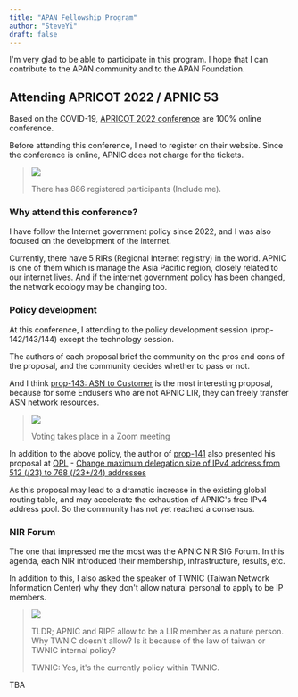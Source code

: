 ```yaml
---
title: "APAN Fellowship Program"
author: "SteveYi"
draft: false
---
```


I'm very glad to be able to participate in this program. I hope that I can contribute to the APAN community and to the APAN Foundation.

## Attending APRICOT 2022 / APNIC 53

Based on the COVID-19, [APRICOT 2022 conference](https://2022.apricot.net/) are 100% online conference.

Before attending this conference, I need to register on their website. Since the conference is online, APNIC does not charge for the tickets.

> ![](https://i.imgur.com/GSIy8Cc.png)
>
> There has 886 registered participants (Include me). 

### Why attend this conference?

I have follow the Internet government policy since 2022, and I was also focused on the development of the internet.

Currently, there have 5 RIRs (Regional Internet registry) in the world. APNIC is one of them which is manage the Asia Pacific region, closely related to our internet lives. And if the internet government policy has been changed, the network ecology may be changing too.

### Policy development

At this conference, I attending to the policy development session (prop-142/143/144) except the technology session.

The authors of each proposal brief the community on the pros and cons of the proposal, and the community decides whether to pass or not.

And I think [prop-143: ASN to Customer](https://www.apnic.net/community/policy/proposals/prop-143/) is the most interesting proposal, because for some Endusers who are not APNIC LIR, they can freely transfer ASN network resources.

> ![](https://i.imgur.com/v1SvIMV.png)
>
> Voting takes place in a Zoom meeting

In addition to the above policy, the author of [prop-141](https://www.apnic.net/community/policy/proposals/prop-141/) also presented his proposal at [OPL](https://conference.apnic.net/53/program/schedule-conference/#/day/10/open-policy-meeting-1-policy-sig) - [Change maximum delegation size of IPv4 address from 512 (/23) to 768 (/23+/24) addresses](https://www.apnic.net/wp-content/uploads/2021/09/prop-141-v003.txt)

As this proposal may lead to a dramatic increase in the existing global routing table, and may accelerate the exhaustion of APNIC's free IPv4 address pool. So the community has not yet reached a consensus.

### NIR Forum

The one that impressed me the most was the APNIC NIR SIG Forum. In this agenda, each NIR introduced their membership, infrastructure, results, etc.

In addition to this, I also asked the speaker of TWNIC (Taiwan Network Information Center) why they don't allow natural personal to apply to be IP members.

> ![](https://i.imgur.com/iP3ujJ9.png)
>
> TLDR; APNIC and RIPE allow to be a LIR member as a nature person. Why TWNIC doesn't allow? Is it because of the law of taiwan or TWNIC internal policy?
>
> TWNIC: Yes, it's the currently policy within TWNIC.

TBA
